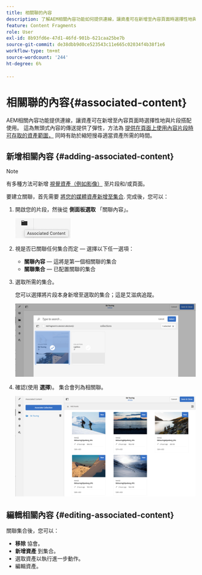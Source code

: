 ```yaml
---
title: 相關聯的內容
description: 了解AEM相關內容功能如何提供連線，讓資產可在新增至內容頁面時選擇性地與片段搭配使用，為無標題內容傳送增加額外的彈性。
feature: Content Fragments
role: User
exl-id: 8b93fd6e-47d1-46fd-901b-621caa25be7b
source-git-commit: de38dbb9d0ce523543c11e665c02034f4b38f1e6
workflow-type: tm+mt
source-wordcount: '244'
ht-degree: 6%

---
```


# 相關聯的內容{#associated-content}

AEM相關內容功能提供連線，讓資產可在新增至內容頁面時選擇性地與片段搭配使用。 這為無頭式內容的傳送提供了彈性，方法為 [提供在頁面上使用內容片段時可存取的資產範圍，](/help/sites-authoring/content-fragments.md#using-associated-content) 同時有助於縮短搜尋適當資產所需的時間。

## 新增相關內容 {#adding-associated-content}

>[!NOTE]
>
>有多種方法可新增 [視覺資產（例如影像）](/help/assets/content-fragments/content-fragments.md#fragments-with-visual-assets) 至片段和/或頁面。

要建立關聯，首先需要 [將您的媒體資產新增至集合](/help/assets/manage-collections.md). 完成後，您可以：

1. 開啟您的片段，然後從 **側面板選取** 「關聯內容」。

   ![相關聯的內容](assets/cfm-assoc-content-01.png)

1. 視是否已關聯任何集合而定 — 選擇以下任一選項：

   * **關聯內容**  — 這將是第一個相關聯的集合
   * **關聯集合**  — 已配置關聯的集合

1. 選取所需的集合。

   您可以選擇將片段本身新增至選取的集合；這是艾滋病追蹤。

   ![選擇集合](assets/cfm-assoc-content-02.png)

1. 確認(使用 **選擇**)。 集合會列為相關聯。

   ![cfm-6420-05](assets/cfm-assoc-content-03.png)

## 編輯相關內容 {#editing-associated-content}

關聯集合後，您可以：

* **移除** 協會。
* **新增資產** 到集合。
* 選取資產以執行進一步動作。
* 編輯資產。
